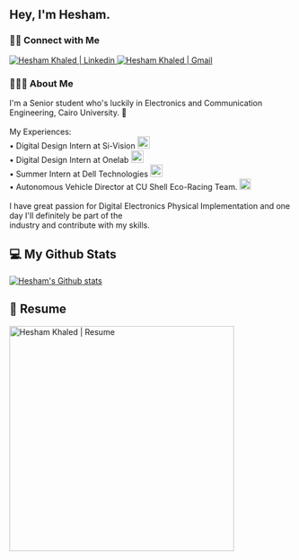 <h2> Hey, I'm Hesham.</h2>

<h3> 🤝🏻 Connect with Me </h3>

<a href="https://www.linkedin.com/in/heshamkhaled13/">
  <img src="https://img.shields.io/badge/-heshamkhaled13-blue?style=flat&logo=Linkedin&logoColor=white&link=https://www.linkedin.com/in/heshamkhaled13/" alt="Hesham Khaled | Linkedin" />
</a>

<a href="mailto:heshamkhaled13@gmail.com">
  <img src="https://img.shields.io/badge/-heshamkhaled13@gmail.com-c14438?style=flat-square&logo=Gmail&logoColor=white&link=mailto:heshamkhaled13@gmail.com" alt="Hesham Khaled | Gmail" />
</a>

<h3> 👨🏻‍💻 About Me </h3>

I'm a Senior student who's luckily in Electronics and Communication Engineering, Cairo University. 📡<br> <br>
My Experiences:<br>
• Digital Design Intern at Si-Vision
<img src="https://i.imgur.com/oRq5c4T.png" alt="Si-Vision Icon" width="22" height="22" /><br>
• Digital Design Intern at Onelab
<img src="https://i.imgur.com/4XPwnbW.png" alt="Onelab Icon" width="22" height="22" /><br>
• Summer Intern at Dell Technologies
<img src="https://i.imgur.com/SnXwcez.png" alt="Dell Icon" width="22" height="22" /><br>
• Autonomous Vehicle Director at CU Shell Eco-Racing Team.
<img src="https://i.imgur.com/y9HTLzM.png" alt="Shell Icon" width="20" height="20" />
</a>
<br>
<br>
I have great passion for Digital Electronics Physical Implementation and one day I'll definitely be part of the<br>
industry and contribute with my skills.

## 💻 My Github Stats
[![Hesham's Github stats](https://github-readme-stats.vercel.app/api?username=heshamkhaledd&hide=stars&show_icons=true&theme=tokyonight&include_all_commits=true&count_private=true)](https://github.com/heshamkhaledd?tab=repositories)


## 📝 Resume 
<a href="https://drive.google.com/file/d/1MyDYzl8fE15u2SFHs2Oj8EJAiBMkvQWg/view?usp=sharing" target="_blank" type="application/pdf">
  <img src="https://i.imgur.com/5jwSNVh.jpg" alt="Hesham Khaled | Resume" width="400" />
</a>
